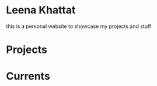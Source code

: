 # Leena Khattat

this is a personal website to showcase my projects and stuff

# Projects

# Currents
